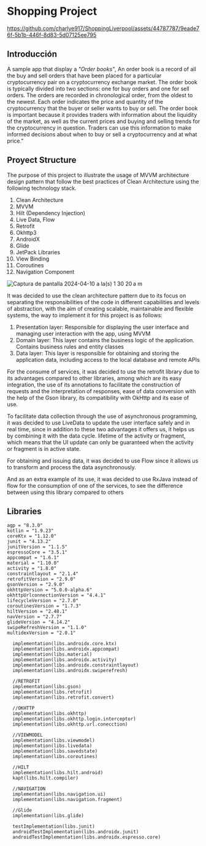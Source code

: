 # Shopping Project

https://github.com/charlye917/ShoppingLiverpool/assets/44787787/9eade76f-5b1b-446f-8d83-5d07125ee795

## Introducción
A sample app that display a _"Order books"_, An order book is a record of all the buy and sell orders that have been placed for a particular cryptocurrency pair on a cryptocurrency exchange market.
The order book is typically divided into two sections: one for buy orders and one for sell orders. The orders are recorded in chronological order, from the oldest to the newest. Each order indicates the price and quantity of the cryptocurrency that the buyer or seller wants to buy or sell.
The order book is important because it provides traders with information about the liquidity of the market, as well as the current prices and buying and selling trends for the cryptocurrency in question. Traders can use this information to make informed decisions about when to buy or sell a cryptocurrency and at what price."

## Proyect Structure
The purpose of this project to illustrate the usage of MVVM architecture design pattern that follow the best practices of Clean Architecture using the following technology stack.

1. Clean Architecture
2. MVVM
3. Hilt (Dependency Injection)
4. Live Data, Flow
5. Retrofit
6. Okhttp3
7. AndroidX
8. Glide
9. JetPack Libraries
10. View Binding
11. Coroutines
12. Navigation Component

![Captura de pantalla 2024-04-10 a la(s) 1 30 20 a m](https://github.com/charlye917/ShoppingLiverpool/assets/44787787/fc06ceac-81ba-44bb-ad49-ef5648beef55)


It was decided to use the clean architecture pattern due to its focus on separating the responsibilities of the code in different capabilities and levels of abstraction, with the aim of creating scalable, maintainable and flexible systems, the way to implement it for this project is as follows:

1. Presentation layer: Responsible for displaying the user interface and managing user interaction with the app, using MVVM
2. Domain layer: This layer contains the business logic of the application. Contains business rules and entity classes
3. Data layer: This layer is responsible for obtaining and storing the application data, including access to the local database and remote APIs

For the consume of services, it was decided to use the retrofit library due to its advantages compared to other libraries, among which are its easy integration, the use of its annotations to facilitate the construction of requests and the interpretation of responses, ease of data conversion with the help of the Gson library, its compatibility with OkHttp and its ease of use.

To facilitate data collection through the use of asynchronous programming, it was decided to use LiveData to update the user interface safely and in real time, since in addition to these two advantages it offers us, it helps us by combining it with the data cycle. lifetime of the activity or fragment, which means that the UI update can only be guaranteed when the activity or fragment is in active state.

For obtaining and issuing data, it was decided to use Flow since it allows us to transform and process the data asynchronously.

And as an extra example of its use, it was decided to use RxJava instead of flow for the consumption of one of the services, to see the difference between using this library compared to others

## Libraries

```
agp = "8.3.0"
kotlin = "1.9.23"
coreKtx = "1.12.0"
junit = "4.13.2"
junitVersion = "1.1.5"
espressoCore = "3.5.1"
appcompat = "1.6.1"
material = "1.10.0"
activity = "1.8.0"
constraintlayout = "2.1.4"
retrofitVersion = "2.9.0"
gsonVersion = "2.9.0"
okhttpVersion = "5.0.0-alpha.6"
okhttpUrlconnectionVersion = "4.4.1"
lifecycleVersion = "2.7.0"
coroutinesVersion = "1.7.3"
hiltVersion = "2.48.1"
navVersion = "2.7.7"
glideVersion = "4.14.2"
swipeRefreshVersion = "1.1.0"
multidexVersion = "2.0.1"
```

```
  implementation(libs.androidx.core.ktx)
  implementation(libs.androidx.appcompat)
  implementation(libs.material)
  implementation(libs.androidx.activity)
  implementation(libs.androidx.constraintlayout)
  implementation(libs.androidx.swiperefresh)
  
  //RETROFIT
  implementation(libs.gson)
  implementation(libs.retrofit)
  implementation(libs.retrofit.convert)
  
  //OKHTTP
  implementation(libs.okhttp)
  implementation(libs.okhttp.login.interceptor)
  implementation(libs.okhttp.url.conecction)
  
  //VIEWMODEL
  implementation(libs.viewmodel)
  implementation(libs.livedata)
  implementation(libs.savedstate)
  implementation(libs.coroutines)
  
  //HILT
  implementation(libs.hilt.android)
  kapt(libs.hilt.compiler)
  
  //NAVIGATION
  implementation(libs.navigation.ui)
  implementation(libs.navigation.fragment)
  
  //Glide
  implementation(libs.glide)
  
  testImplementation(libs.junit)
  androidTestImplementation(libs.androidx.junit)
  androidTestImplementation(libs.androidx.espresso.core)
```


